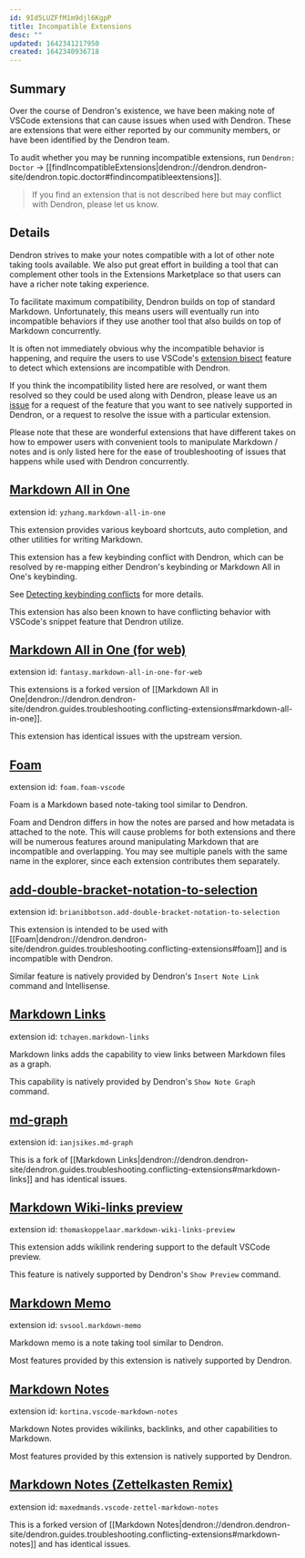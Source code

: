 ```yaml
---
id: 9Id5LUZFfM1m9djl6KgpP
title: Incompatible Extensions
desc: ""
updated: 1642341217950
created: 1642340936718
---
```


## Summary

Over the course of Dendron's existence, we have been making note of VSCode extensions that can cause issues when used with Dendron. These are extensions that were either reported by our community members, or have been identified by the Dendron team.

To audit whether you may be running incompatible extensions, run `Dendron: Doctor` -> [[findIncompatibleExtensions|dendron://dendron.dendron-site/dendron.topic.doctor#findincompatibleextensions]].

> If you find an extension that is not described here but may conflict with Dendron, please let us know.

## Details

Dendron strives to make your notes compatible with a lot of other note taking tools available. We also put great effort in building a tool that can complement other tools in the Extensions Marketplace so that users can have a richer note taking experience.

To facilitate maximum compatibility, Dendron builds on top of standard Markdown. Unfortunately, this means users will eventually run into incompatible behaviors if they use another tool that also builds on top of Markdown concurrently.

It is often not immediately obvious why the incompatible behavior is happening, and require the users to use VSCode's [extension bisect](https://code.visualstudio.com/blogs/2021/02/16/extension-bisect) feature to detect which extensions are incompatible with Dendron.

If you think the incompatibility listed here are resolved, or want them resolved so they could be used along with Dendron, please leave us an [issue](https://github.com/dendronhq/dendron/issues/new/choose) for a request of the feature that you want to see natively supported in Dendron, or a request to resolve the issue with a particular extension.

Please note that these are wonderful extensions that have different takes on how to empower users with convenient tools to manipulate Markdown / notes and is only listed here for the ease of troubleshooting of issues that happens while used with Dendron concurrently.

## [Markdown All in One](https://marketplace.visualstudio.com/items?itemName=yzhang.markdown-all-in-one)

extension id: `yzhang.markdown-all-in-one`

This extension provides various keyboard shortcuts, auto completion, and other utilities for writing Markdown.

This extension has a few keybinding conflict with Dendron, which can be resolved by re-mapping either Dendron's keybinding or Markdown All in One's keybinding.

See [Detecting keybinding conflicts](https://code.visualstudio.com/docs/getstarted/keybindings#_detecting-keybinding-conflicts) for more details.

This extension has also been known to have conflicting behavior with VSCode's snippet feature that Dendron utilize.

## [Markdown All in One (for web)](https://marketplace.visualstudio.com/items?itemName=fantasy.markdown-all-in-one-for-web)

extension id: `fantasy.markdown-all-in-one-for-web`

This extensions is a forked version of [[Markdown All in One|dendron://dendron.dendron-site/dendron.guides.troubleshooting.conflicting-extensions#markdown-all-in-one]].

This extension has identical issues with the upstream version.

## [Foam](https://marketplace.visualstudio.com/items?itemName=foam.foam-vscode)

extension id: `foam.foam-vscode`

Foam is a Markdown based note-taking tool similar to Dendron.

Foam and Dendron differs in how the notes are parsed and how metadata is attached to the note. This will cause problems for both extensions and there will be numerous features around manipulating Markdown that are incompatible and overlapping. You may see multiple panels with the same name in the explorer, since each extension contributes them separately.

## [add-double-bracket-notation-to-selection](https://marketplace.visualstudio.com/items?itemName=BrianIbbotson.add-double-bracket-notation-to-selection)

extension id: `brianibbotson.add-double-bracket-notation-to-selection`

This extension is intended to be used with [[Foam|dendron://dendron.dendron-site/dendron.guides.troubleshooting.conflicting-extensions#foam]] and is incompatible with Dendron.

Similar feature is natively provided by Dendron's `Insert Note Link` command and Intellisense.

## [Markdown Links](https://marketplace.visualstudio.com/items?itemName=tchayen.markdown-links)

extension id: `tchayen.markdown-links`

Markdown links adds the capability to view links between Markdown files as a graph.

This capability is natively provided by Dendron's `Show Note Graph` command.

## [md-graph](https://marketplace.visualstudio.com/items?itemName=ianjsikes.md-graph)

extension id: `ianjsikes.md-graph`

This is a fork of [[Markdown Links|dendron://dendron.dendron-site/dendron.guides.troubleshooting.conflicting-extensions#markdown-links]] and has identical issues.

## [Markdown Wiki-links preview](https://marketplace.visualstudio.com/items?itemName=thomaskoppelaar.markdown-wiki-links-preview)

extension id: `thomaskoppelaar.markdown-wiki-links-preview`

This extension adds wikilink rendering support to the default VSCode preview.

This feature is natively supported by Dendron's `Show Preview` command.

## [Markdown Memo](https://marketplace.visualstudio.com/items?itemName=svsool.markdown-memo)

extension id: `svsool.markdown-memo`

Markdown memo is a note taking tool similar to Dendron.

Most features provided by this extension is natively supported by Dendron.

## [Markdown Notes](https://marketplace.visualstudio.com/items?itemName=kortina.vscode-markdown-notes)

extension id: `kortina.vscode-markdown-notes`

Markdown Notes provides wikilinks, backlinks, and other capabilities to Markdown.

Most features provided by this extension is natively supported by Dendron.

## [Markdown Notes (Zettelkasten Remix)](https://marketplace.visualstudio.com/items?itemName=maxedmands.vscode-zettel-markdown-notes)

extension id: `maxedmands.vscode-zettel-markdown-notes`

This is a forked version of [[Markdown Notes|dendron://dendron.dendron-site/dendron.guides.troubleshooting.conflicting-extensions#markdown-notes]] and has identical issues.
